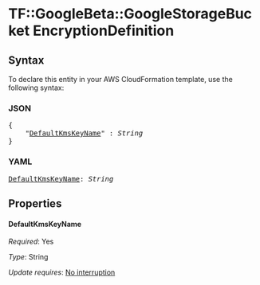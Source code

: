 # TF::GoogleBeta::GoogleStorageBucket EncryptionDefinition

## Syntax

To declare this entity in your AWS CloudFormation template, use the following syntax:

### JSON

<pre>
{
    "<a href="#defaultkmskeyname" title="DefaultKmsKeyName">DefaultKmsKeyName</a>" : <i>String</i>
}
</pre>

### YAML

<pre>
<a href="#defaultkmskeyname" title="DefaultKmsKeyName">DefaultKmsKeyName</a>: <i>String</i>
</pre>

## Properties

#### DefaultKmsKeyName

_Required_: Yes

_Type_: String

_Update requires_: [No interruption](https://docs.aws.amazon.com/AWSCloudFormation/latest/UserGuide/using-cfn-updating-stacks-update-behaviors.html#update-no-interrupt)

